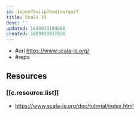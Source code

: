 ```yaml
---
id: 1xpon75xiip7xoa1cwtgw2f
title: Scala JS
desc: ''
updated: 1695933189888
created: 1695933017036
---
```


- #url https://www.scala-js.org/
- #repo 

## Resources

### [[c.resource.list]]

- https://www.scala-js.org/doc/tutorial/index.html